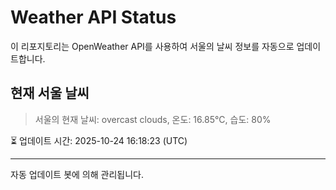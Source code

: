 
# Weather API Status

이 리포지토리는 OpenWeather API를 사용하여 서울의 날씨 정보를 자동으로 업데이트합니다.

## 현재 서울 날씨
> 서울의 현재 날씨: overcast clouds, 온도: 16.85°C, 습도: 80%

⏳ 업데이트 시간: 2025-10-24 16:18:23 (UTC)

---
자동 업데이트 봇에 의해 관리됩니다.
